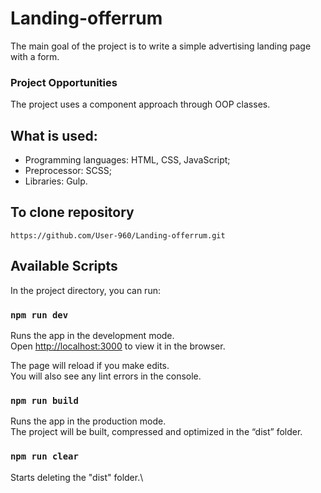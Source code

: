 # Landing-offerrum

The main goal of the project is to write a simple advertising landing page with a form.

### Project Opportunities

The project uses a component approach through OOP classes.

## What is used:

- Programming languages: HTML, CSS, JavaScript;
- Preprocessor: SCSS;
- Libraries: Gulp.

## To clone repository

```shell
https://github.com/User-960/Landing-offerrum.git
```

## Available Scripts

In the project directory, you can run:

### `npm run dev`

Runs the app in the development mode.\
Open [http://localhost:3000](http://localhost:3000) to view it in the browser.

The page will reload if you make edits.\
You will also see any lint errors in the console.

### `npm run build`

Runs the app in the production mode.\
The project will be built, compressed and optimized in the “dist” folder.

### `npm run clear`

Starts deleting the "dist" folder.\
